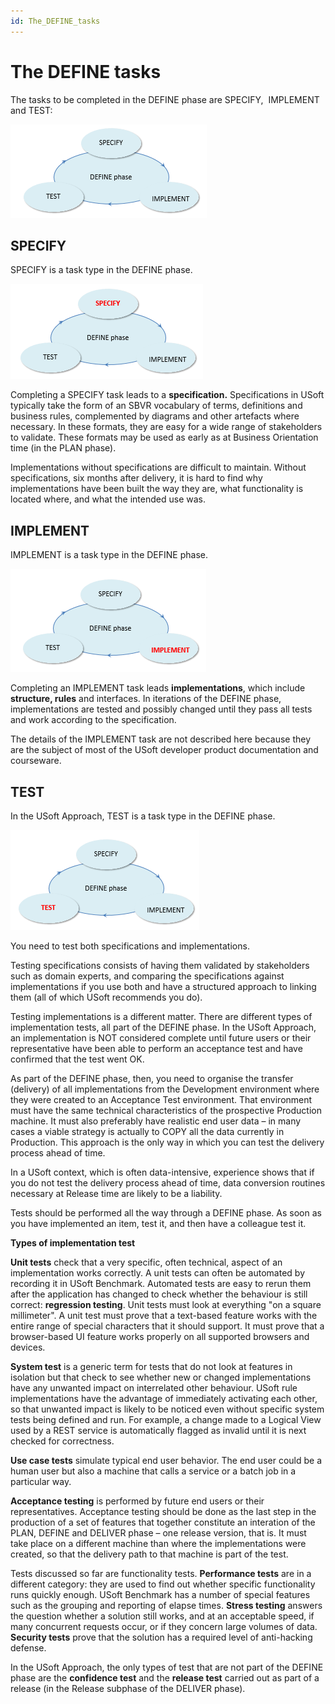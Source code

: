 ```yaml
---
id: The_DEFINE_tasks
---
```


# The DEFINE tasks

The tasks to be completed in the DEFINE phase are SPECIFY,  IMPLEMENT and TEST:  

![](./assets/2019df7c-3c16-4c26-9d5d-c74f2168358b.png)

## SPECIFY

SPECIFY is a task type in the DEFINE phase.

![](./assets/e0620f9b-d119-4568-b85c-d9725fcfca62.png)

Completing a SPECIFY task leads to a **specification.** Specifications in USoft typically take the form of an SBVR vocabulary of terms, definitions and business rules, complemented by diagrams and other artefacts where necessary. In these formats, they are easy for a wide range of stakeholders to validate. These formats may be used as early as at Business Orientation time (in the PLAN phase).

Implementations without specifications are difficult to maintain. Without specifications, six months after delivery, it is hard to find why implementations have been built the way they are, what functionality is located where, and what the intended use was.

## IMPLEMENT

IMPLEMENT is a task type in the DEFINE phase.

![](./assets/ebe534ab-b5a0-4e45-9e10-3dccd92ac5b1.png)

Completing an IMPLEMENT task leads **implementations**, which include **structure, rules** and interfaces. In iterations of the DEFINE phase, implementations are tested and possibly changed until they pass all tests and work according to the specification.

The details of the IMPLEMENT task are not described here because they are the subject of most of the USoft developer product documentation and courseware.

## TEST

In the USoft Approach, TEST is a task type in the DEFINE phase.

![](./assets/504dd48d-9fca-4390-ab7b-e083a1fbf7b8.png)

You need to test both specifications and implementations.

Testing specifications consists of having them validated by stakeholders such as domain experts, and comparing the specifications against implementations if you use both and have a structured approach to linking them (all of which USoft recommends you do).

Testing implementations is a different matter. There are different types of implementation tests, all part of the DEFINE phase. In the USoft Approach, an implementation is NOT considered complete until future users or their representative have been able to perform an acceptance test and have confirmed that the test went OK.

As part of the DEFINE phase, then, you need to organise the transfer (delivery) of all implementations from the Development environment where they were created to an Acceptance Test environment. That environment must have the same technical characteristics of the prospective Production machine. It must also preferably have realistic end user data – in many cases a viable strategy is actually to COPY all the data currently in Production. This approach is the only way in which you can test the delivery process ahead of time.

In a USoft context, which is often data-intensive, experience shows that if you do not test the delivery process ahead of time, data conversion routines necessary at Release time are likely to be a liability.

Tests should be performed all the way through a DEFINE phase. As soon as you have implemented an item, test it, and then have a colleague test it.

**Types of implementation test**

**Unit tests** check that a very specific, often technical, aspect of an implementation works correctly. A unit tests can often be automated by recording it in USoft Benchmark. Automated tests are easy to rerun them after the application has changed to check whether the behaviour is still correct: **regression testing**. Unit tests must look at everything "on a square millimeter". A unit test must prove that a text-based feature works with the entire range of special characters that it should support. It must prove that a browser-based UI feature works properly on all supported browsers and devices.

**System test** is a generic term for tests that do not look at features in isolation but that check to see whether new or changed implementations have any unwanted impact on interrelated other behaviour. USoft rule implementations have the advantage of immediately activating each other, so that unwanted impact is likely to be noticed even without specific system tests being defined and run. For example, a change made to a Logical View used by a REST service is automatically flagged as invalid until it is next checked for correctness.

**Use case tests** simulate typical end user behavior. The end user could be a human user but also a machine that calls a service or a batch job in a particular way.

**Acceptance testing** is performed by future end users or their representatives. Acceptance testing should be done as the last step in the production of a set of features that together constitute an interation of the PLAN, DEFINE and DELIVER phase – one release version, that is. It must take place on a different machine than where the implementations were created, so that the delivery path to that machine is part of the test.

Tests discussed so far are functionality tests. **Performance tests** are in a different category: they are used to find out whether specific functionality runs quickly enough. USoft Benchmark has a number of special features such as the grouping and reporting of elapse times. **Stress testing** answers the question whether a solution still works, and at an acceptable speed, if many concurrent requests occur, or if they concern large volumes of data. **Security tests** prove that the solution has a required level of anti-hacking defense.

In the USoft Approach, the only types of test that are not part of the DEFINE phase are the **confidence test** and the **release test** carried out as part of a release (in the Release subphase of the DELIVER phase).
